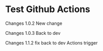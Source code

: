# Test Github Actions


Changes 1.0.2
New change

Changes 1.0.3
Back to dev

Changes 1.1.2
fix back to dev
Actions trigger
